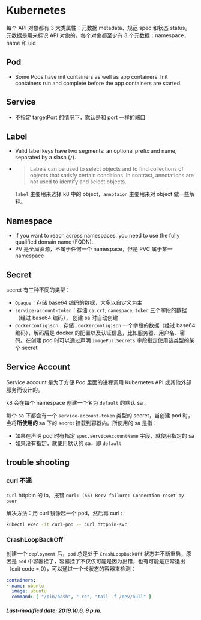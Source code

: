 # Kubernetes

每个 API 对象都有 3 大类属性：元数据 metadata、规范 spec 和状态 status。元数据是用来标识 API 对象的，每个对象都至少有 3 个元数据：namespace，name 和 uid

## Pod

+ Some Pods have init containers as well as app containers. Init containers run and complete before the app containers are started.

## Service

+ 不指定 targetPort 的情况下，默认是和 port 一样的端口

## Label

+ Valid label keys have two segments: an optional prefix and name, separated by a slash (`/`).

+ > Labels can be used to select objects and to find collections of objects that satisfy certain conditions. In contrast, annotations are not used to identify and select objects.

  `label` 主要用来选择 k8 中的 object，`annotaion` 主要用来对 object 做一些解释。

## Namespace

+ If you want to reach across namespaces, you need to use the fully qualified domain name (FQDN).
+ PV 是全局资源，不属于任何一个 namespace，但是 PVC 属于某一 namespace

## Secret

secret 有三种不同的类型：

+ `Opaque`：存储 base64 编码的数据，大多以自定义为主
+ `service-account-token`：存储 `ca.crt`, `namespace`, `token` 三个字段的数据（经过 base64 编码）， 创建 sa 时自动创建
+ `dockerconfigjson`：存储 `.dockerconfigjson` 一个字段的数据（经过 base64 编码），解码后是 docker 的配置以及认证信息，比如服务器、用户名、密码。在创建 pod 时可以通过声明 `imagePullSecrets` 字段指定使用该类型的某个 secret

## Service Account

Service account 是为了方便 Pod 里面的进程调用 Kubernetes API 或其他外部服务而设计的。

k8 会在每个 namespace 创建一个名为 `default` 的默认 sa 。

每个 sa 下都会有一个 `service-account-token` 类型的 secret，当创建 pod 时，会将**所使用的 sa** 下的 secret 挂载到容器内。所使用的 sa 是指：

+ 如果在声明 pod 时有指定 `spec.serviceAccountName` 字段，就使用指定的 sa
+ 如果没有指定，就使用默认的 sa，即 `default`

## trouble shooting

### curl 不通

`curl` httpbin 的 ip，报错 `curl: (56) Recv failure: Connection reset by peer`

解决方法：用 curl 镜像起一个 pod，然后再 curl :

```sh
kubectl exec -it curl-pod -- curl httpbin-svc
```

### CrashLoopBackOff

创建一个 `deployment` 后，`pod` 总是处于 `CrashLoopBackOff` 状态并不断重启，原因是 `pod` 中容器挂了，容器挂了不仅仅可能是因为出错，也有可能是正常退出（exit code = 0），可以通过一个长状态的容器来检测：

```yaml
containers:
- name: ubuntu
  image: ubuntu
  command: [ "/bin/bash", "-ce", "tail -f /dev/null" ]
```

##### Last-modified date: 2019.10.6, 9 p.m.
